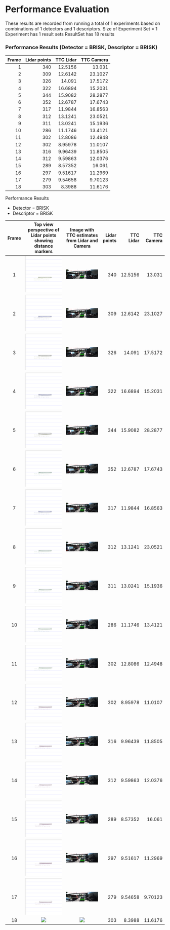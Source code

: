 # Performance Evaluation
These results are recorded from running a total of 1 experiments based on combinations of 1 detectors and 1 descriptors.
Size of Experiment Set = 1
Experiment has 1 result sets
ResultSet has 18 results

### Performance Results (Detector = BRISK, Descriptor = BRISK)

Frame | Lidar points | TTC Lidar | TTC Camera
---:  | ---:  | ---:  | ---: 
1 | 340 | 12.5156 | 13.031
2 | 309 | 12.6142 | 23.1027
3 | 326 | 14.091 | 17.5172
4 | 322 | 16.6894 | 15.2031
5 | 344 | 15.9082 | 28.2877
6 | 352 | 12.6787 | 17.6743
7 | 317 | 11.9844 | 16.8563
8 | 312 | 13.1241 | 23.0521
9 | 311 | 13.0241 | 15.1936
10 | 286 | 11.1746 | 13.4121
11 | 302 | 12.8086 | 12.4948
12 | 302 | 8.95978 | 11.0107
13 | 316 | 9.96439 | 11.8505
14 | 312 | 9.59863 | 12.0376
15 | 289 | 8.57352 | 16.061
16 | 297 | 9.51617 | 11.2969
17 | 279 | 9.54658 | 9.70123
18 | 303 | 8.3988 | 11.6176

Performance Results
* Detector = BRISK
* Descriptor = BRISK

Frame | Top view perspective of Lidar points showing distance markers | Image with TTC estimates from Lidar and Camera | Lidar points | TTC Lidar | TTC Camera
:---:  | :---:  | :---:  | ---:  | ---:  | ---: 
1 | ![](results/images/lidar_top_view/lidar_BRISK_BRISK_1.png) | ![](results/images/lidar_camera_ttc_combined/ttc_lidar_camera_BRISK_BRISK_1.png) | 340 | 12.5156 | 13.031
2 | ![](results/images/lidar_top_view/lidar_BRISK_BRISK_2.png) | ![](results/images/lidar_camera_ttc_combined/ttc_lidar_camera_BRISK_BRISK_2.png) | 309 | 12.6142 | 23.1027
3 | ![](results/images/lidar_top_view/lidar_BRISK_BRISK_3.png) | ![](results/images/lidar_camera_ttc_combined/ttc_lidar_camera_BRISK_BRISK_3.png) | 326 | 14.091 | 17.5172
4 | ![](results/images/lidar_top_view/lidar_BRISK_BRISK_4.png) | ![](results/images/lidar_camera_ttc_combined/ttc_lidar_camera_BRISK_BRISK_4.png) | 322 | 16.6894 | 15.2031
5 | ![](results/images/lidar_top_view/lidar_BRISK_BRISK_5.png) | ![](results/images/lidar_camera_ttc_combined/ttc_lidar_camera_BRISK_BRISK_5.png) | 344 | 15.9082 | 28.2877
6 | ![](results/images/lidar_top_view/lidar_BRISK_BRISK_6.png) | ![](results/images/lidar_camera_ttc_combined/ttc_lidar_camera_BRISK_BRISK_6.png) | 352 | 12.6787 | 17.6743
7 | ![](results/images/lidar_top_view/lidar_BRISK_BRISK_7.png) | ![](results/images/lidar_camera_ttc_combined/ttc_lidar_camera_BRISK_BRISK_7.png) | 317 | 11.9844 | 16.8563
8 | ![](results/images/lidar_top_view/lidar_BRISK_BRISK_8.png) | ![](results/images/lidar_camera_ttc_combined/ttc_lidar_camera_BRISK_BRISK_8.png) | 312 | 13.1241 | 23.0521
9 | ![](results/images/lidar_top_view/lidar_BRISK_BRISK_9.png) | ![](results/images/lidar_camera_ttc_combined/ttc_lidar_camera_BRISK_BRISK_9.png) | 311 | 13.0241 | 15.1936
10 | ![](results/images/lidar_top_view/lidar_BRISK_BRISK_10.png) | ![](results/images/lidar_camera_ttc_combined/ttc_lidar_camera_BRISK_BRISK_10.png) | 286 | 11.1746 | 13.4121
11 | ![](results/images/lidar_top_view/lidar_BRISK_BRISK_11.png) | ![](results/images/lidar_camera_ttc_combined/ttc_lidar_camera_BRISK_BRISK_11.png) | 302 | 12.8086 | 12.4948
12 | ![](results/images/lidar_top_view/lidar_BRISK_BRISK_12.png) | ![](results/images/lidar_camera_ttc_combined/ttc_lidar_camera_BRISK_BRISK_12.png) | 302 | 8.95978 | 11.0107
13 | ![](results/images/lidar_top_view/lidar_BRISK_BRISK_13.png) | ![](results/images/lidar_camera_ttc_combined/ttc_lidar_camera_BRISK_BRISK_13.png) | 316 | 9.96439 | 11.8505
14 | ![](results/images/lidar_top_view/lidar_BRISK_BRISK_14.png) | ![](results/images/lidar_camera_ttc_combined/ttc_lidar_camera_BRISK_BRISK_14.png) | 312 | 9.59863 | 12.0376
15 | ![](results/images/lidar_top_view/lidar_BRISK_BRISK_15.png) | ![](results/images/lidar_camera_ttc_combined/ttc_lidar_camera_BRISK_BRISK_15.png) | 289 | 8.57352 | 16.061
16 | ![](results/images/lidar_top_view/lidar_BRISK_BRISK_16.png) | ![](results/images/lidar_camera_ttc_combined/ttc_lidar_camera_BRISK_BRISK_16.png) | 297 | 9.51617 | 11.2969
17 | ![](results/images/lidar_top_view/lidar_BRISK_BRISK_17.png) | ![](results/images/lidar_camera_ttc_combined/ttc_lidar_camera_BRISK_BRISK_17.png) | 279 | 9.54658 | 9.70123
18 | ![](results/images/lidar_top_view/lidar_BRISK_BRISK_18.png) | ![](results/images/lidar_camera_ttc_combined/ttc_lidar_camera_BRISK_BRISK_18.png) | 303 | 8.3988 | 11.6176
